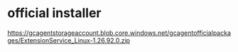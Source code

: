 # official installer

https://gcagentstorageaccount.blob.core.windows.net/gcagentofficialpackages/ExtensionService_Linux-1.26.92.0.zip
